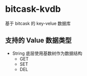 # bitcask-kvdb
基于 bitcask 的 key-velue 数据库

## 支持的 Value 数据类型
- String 底层使用基数树作为数据结构
  - GET
  - SET
  - DEL